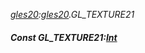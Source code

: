 _[gles20](../../modules/gles20/gles20-module.md):[gles20](../../modules/gles20/gles20-module.md).GL\_TEXTURE21_
##### Const GL\_TEXTURE21:[Int](../../modules/wonkey/wonkey-types-int.md)
